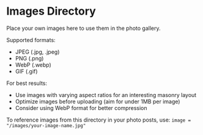 # Images Directory

Place your own images here to use them in the photo gallery.

Supported formats:
- JPEG (.jpg, .jpeg)
- PNG (.png)
- WebP (.webp)
- GIF (.gif)

For best results:
- Use images with varying aspect ratios for an interesting masonry layout
- Optimize images before uploading (aim for under 1MB per image)
- Consider using WebP format for better compression

To reference images from this directory in your photo posts, use:
`image = "/images/your-image-name.jpg"`
